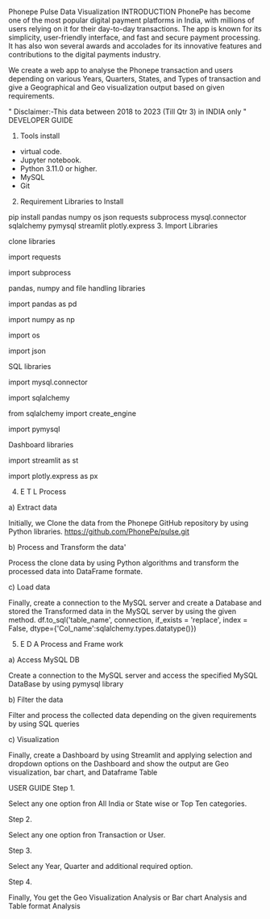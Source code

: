Phonepe Pulse Data Visualization
INTRODUCTION
PhonePe has become one of the most popular digital payment platforms in India, with millions of users relying on it for their day-to-day transactions. The app is known for its simplicity, user-friendly interface, and fast and secure payment processing. It has also won several awards and accolades for its innovative features and contributions to the digital payments industry.

We create a web app to analyse the Phonepe transaction and users depending on various Years, Quarters, States, and Types of transaction and give a Geographical and Geo visualization output based on given requirements.

" Disclaimer:-This data between 2018 to 2023 (Till Qtr 3) in INDIA only "
DEVELOPER GUIDE
1. Tools install

* virtual code.
* Jupyter notebook.
* Python 3.11.0 or higher.
* MySQL
* Git
2. Requirement Libraries to Install

pip install pandas numpy os json requests subprocess mysql.connector sqlalchemy pymysql streamlit plotly.express
3. Import Libraries

clone libraries

import requests

import subprocess

pandas, numpy and file handling libraries

import pandas as pd

import numpy as np

import os

import json

SQL libraries

import mysql.connector

import sqlalchemy

from sqlalchemy import create_engine

import pymysql

Dashboard libraries

import streamlit as st

import plotly.express as px

4. E T L Process

a) Extract data

Initially, we Clone the data from the Phonepe GitHub repository by using Python libraries. https://github.com/PhonePe/pulse.git

b) Process and Transform the data'

Process the clone data by using Python algorithms and transform the processed data into DataFrame formate.

c) Load data

Finally, create a connection to the MySQL server and create a Database and stored the Transformed data in the MySQL server by using the given method. df.to_sql('table_name', connection, if_exists = 'replace', index = False, dtype={'Col_name':sqlalchemy.types.datatype()})

5. E D A Process and Frame work

a) Access MySQL DB

Create a connection to the MySQL server and access the specified MySQL DataBase by using pymysql library

b) Filter the data

Filter and process the collected data depending on the given requirements by using SQL queries

c) Visualization

Finally, create a Dashboard by using Streamlit and applying selection and dropdown options on the Dashboard and show the output are Geo visualization, bar chart, and Dataframe Table

USER GUIDE
Step 1.

Select any one option fron All India or State wise or Top Ten categories.

Step 2.

Select any one option fron Transaction or User.

Step 3.

Select any Year, Quarter and additional required option.

Step 4.

Finally, You get the Geo Visualization Analysis or Bar chart Analysis and Table format Analysis
